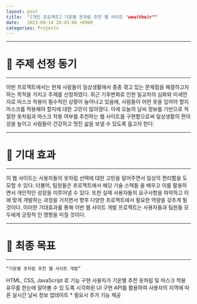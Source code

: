 ```yaml
---
layout: post
title:  "[개인 프로젝트] 기온별 옷차림 추천 웹 사이트 "wea(the)r""
date:   2023-09-14 20:43:06 +0900
categories: Projects
---
```


---
# 📍 주제 선정 동기
---
  이번 프로젝트에서는 현재 사람들이 일상생활에서 종종 겪고 있는 문제점을 해결하고자 하는 목적을 가지고 주제를 선정하였다. 최근 기후변화로 인한 일교차의 심화와 미세먼지로 마스크 착용이 필수적인 상황이 늘어나고 있음에, 사람들이 어떤 옷을 입어야 할지 마스크를 착용해야 할지에 대한 고민이 많아졌다. 이에 오늘의 날씨 정보를 기반으로 적절한 옷차림과 마스크 착용 여부를 추천하는 웹 사이트를 구현함으로써 일상생활의 편의성을 높이고 사람들이 건강하고 멋진 삶을 보낼 수 있도록 돕고자 한다.

---
# 📍 기대 효과
---
  이 웹 사이트는 사용자들의 옷차림 선택에 대한 고민을 덜어주면서 일상의 편리함을 도모할 수 있다. 더불어, 팀원들은 프로젝트에서 해당 기술 스택들 을 배우고 이를 활용하면서 개인적인 성장을 이루어낼 수 있다. 또한 실제 사용자들의 요구사항을 파악하고 이에 맞게 개발하는 과정을 거치면서 향후 다양한 프로젝트에서 필요한 역량을 갖추게 될 것이다. 이러한 기대효과를 통해 이번 웹 사이트 개발 프로젝트는 사용자들과 팀원들 모두에게 긍정적 인 영향을 미칠 것이다.

---
# 📍 최종 목표
---
  `“기온별 옷차림 추천 웹 사이트 개발”`

  HTML, CSS, JavaScript 로 기능 구현
  사용자가 기온별 추천 옷차림 및 마스크 착용 유무를 한눈에 알아볼 수 있 도록 시각화된 UI 구현
  API를 활용하여 사용자의 지역에 따른 실시간 날씨 정보 업데이트 * 필요시 추가 기능 제공


